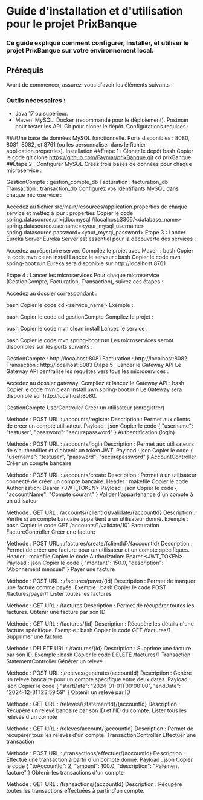 # Guide d'installation et d'utilisation pour le projet PrixBanque
### Ce guide explique comment configurer, installer, et utiliser le projet PrixBanque sur votre environnement local.

## Prérequis
Avant de commencer, assurez-vous d'avoir les éléments suivants :

### Outils nécessaires :

- Java 17 ou supérieur.
- Maven.
MySQL.
Docker (recommandé pour le déploiement).
Postman pour tester les API.
Git pour cloner le dépôt.
Configurations requises :

###Une base de données MySQL fonctionnelle.
Ports disponibles : 8080, 8081, 8082, et 8761 (ou les personnaliser dans le fichier application.properties).
Installation
##Étape 1 : Cloner le dépôt
bash
Copier le code
git clone https://github.com/Faymar/prixBanque.git
cd prixBanque
##Étape 2 : Configurer MySQL
Créez trois bases de données pour chaque microservice :

GestionCompte : gestion_compte_db
Facturation : facturation_db
Transaction : transaction_db
Configurez vos identifiants MySQL dans chaque microservice :

Accédez au fichier src/main/resources/application.properties de chaque service et mettez à jour :
properties
Copier le code
spring.datasource.url=jdbc:mysql://localhost:3306/<database_name>
spring.datasource.username=<your_mysql_username>
spring.datasource.password=<your_mysql_password>
Étape 3 : Lancer Eureka Server
Eureka Server est essentiel pour la découverte des services :

Accédez au répertoire server.
Compilez le projet avec Maven :
bash
Copier le code
mvn clean install
Lancez le serveur :
bash
Copier le code
mvn spring-boot:run
Eureka sera disponible sur http://localhost:8761.

Étape 4 : Lancer les microservices
Pour chaque microservice (GestionCompte, Facturation, Transaction), suivez ces étapes :

Accédez au dossier correspondant :

bash
Copier le code
cd <service_name>
Exemple :

bash
Copier le code
cd gestionCompte
Compilez le projet :

bash
Copier le code
mvn clean install
Lancez le service :

bash
Copier le code
mvn spring-boot:run
Les microservices seront disponibles sur les ports suivants :

GestionCompte : http://localhost:8081
Facturation : http://localhost:8082
Transaction : http://localhost:8083
Étape 5 : Lancer le Gateway API
Le Gateway API centralise les requêtes vers tous les microservices :

Accédez au dossier gateway.
Compilez et lancez le Gateway API :
bash
Copier le code
mvn clean install
mvn spring-boot:run
Le Gateway sera disponible sur http://localhost:8080.


GestionCompte
UserController
Créer un utilisateur (enregistrer)

Méthode : POST
URL : /accounts/register
Description : Permet aux clients de créer un compte utilisateur.
Payload :
json
Copier le code
{
  "username": "testuser",
  "password": "securepassword"
}
Authentification (login)

Méthode : POST
URL : /accounts/login
Description : Permet aux utilisateurs de s'authentifier et d'obtenir un token JWT.
Payload :
json
Copier le code
{
  "username": "testuser",
  "password": "securepassword"
}
AccountController
Créer un compte bancaire

Méthode : POST
URL : /accounts/create
Description : Permet à un utilisateur connecté de créer un compte bancaire.
Header :
makefile
Copier le code
Authorization: Bearer <JWT_TOKEN>
Payload :
json
Copier le code
{
  "accountName": "Compte courant"
}
Valider l'appartenance d'un compte à un utilisateur

Méthode : GET
URL : /accounts/{clientId}/validate/{accountId}
Description : Vérifie si un compte bancaire appartient à un utilisateur donné.
Exemple :
bash
Copier le code
GET /accounts/1/validate/101
Facturation
FactureController
Créer une facture

Méthode : POST
URL : /factures/create/{clientId}/{accountId}
Description : Permet de créer une facture pour un utilisateur et un compte spécifiques.
Header :
makefile
Copier le code
Authorization: Bearer <JWT_TOKEN>
Payload :
json
Copier le code
{
  "montant": 150.0,
  "description": "Abonnement mensuel"
}
Payer une facture

Méthode : POST
URL : /factures/payer/{id}
Description : Permet de marquer une facture comme payée.
Exemple :
bash
Copier le code
POST /factures/payer/1
Lister toutes les factures

Méthode : GET
URL : /factures
Description : Permet de récupérer toutes les factures.
Obtenir une facture par son ID

Méthode : GET
URL : /factures/{id}
Description : Récupère les détails d'une facture spécifique.
Exemple :
bash
Copier le code
GET /factures/1
Supprimer une facture

Méthode : DELETE
URL : /factures/{id}
Description : Supprime une facture par son ID.
Exemple :
bash
Copier le code
DELETE /factures/1
Transaction
StatementController
Générer un relevé

Méthode : POST
URL : /releves/generate/{accountId}
Description : Génère un relevé bancaire pour un compte spécifique entre deux dates.
Payload :
json
Copier le code
{
  "startDate": "2024-01-01T00:00:00",
  "endDate": "2024-12-31T23:59:59"
}
Obtenir un relevé par ID

Méthode : GET
URL : /releves/{statementId}/{accountId}
Description : Récupère un relevé bancaire par son ID et l'ID du compte.
Lister tous les relevés d'un compte

Méthode : GET
URL : /releves/account/{accountId}
Description : Permet de récupérer tous les relevés d'un compte.
TransactionController
Effectuer une transaction

Méthode : POST
URL : /transactions/effectuer/{accountId}
Description : Effectue une transaction à partir d'un compte donné.
Payload :
json
Copier le code
{
  "toAccountId": 2,
  "amount": 100.0,
  "description": "Paiement facture"
}
Obtenir les transactions d'un compte

Méthode : GET
URL : /transactions/{accountId}
Description : Récupère toutes les transactions effectuées à partir d'un compte.
